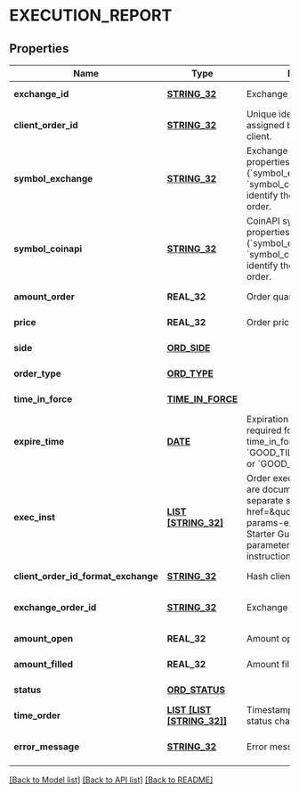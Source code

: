 # EXECUTION_REPORT

## Properties
Name | Type | Description | Notes
------------ | ------------- | ------------- | -------------
**exchange_id** | [**STRING_32**](STRING_32.md) | Exchange identifier. | [default to null]
**client_order_id** | [**STRING_32**](STRING_32.md) | Unique identifier for the order assigned by the &#x60;OEML API&#x60; client. | [default to null]
**symbol_exchange** | [**STRING_32**](STRING_32.md) | Exchange symbol. One of the properties (&#x60;symbol_exchange&#x60;, &#x60;symbol_coinapi&#x60;) is required to identify the market for the order. | [optional] [default to null]
**symbol_coinapi** | [**STRING_32**](STRING_32.md) | CoinAPI symbol. One of the properties (&#x60;symbol_exchange&#x60;, &#x60;symbol_coinapi&#x60;) is required to identify the market for the order. | [optional] [default to null]
**amount_order** | **REAL_32** | Order quantity. | [default to null]
**price** | **REAL_32** | Order price. | [default to null]
**side** | [**ORD_SIDE**](OrdSide.md) |  | [default to null]
**order_type** | [**ORD_TYPE**](OrdType.md) |  | [default to null]
**time_in_force** | [**TIME_IN_FORCE**](TimeInForce.md) |  | [default to null]
**expire_time** | [**DATE**](DATE.md) | Expiration time. Conditionaly required for orders with time_in_force &#x3D; &#x60;GOOD_TILL_TIME_EXCHANGE&#x60; or &#x60;GOOD_TILL_TIME_OEML&#x60;. | [optional] [default to null]
**exec_inst** | [**LIST [STRING_32]**](STRING_32.md) | Order execution instructions are documented in the separate section: &lt;a href&#x3D;\&quot;#oeml-order-params-exec\&quot;&gt;OEML / Starter Guide / Order parameters / Execution instructions&lt;/a&gt; | [optional] [default to null]
**client_order_id_format_exchange** | [**STRING_32**](STRING_32.md) | Hash client id | [default to null]
**exchange_order_id** | [**STRING_32**](STRING_32.md) | Exchange order id | [optional] [default to null]
**amount_open** | **REAL_32** | Amount open | [default to null]
**amount_filled** | **REAL_32** | Amount filled | [default to null]
**status** | [**ORD_STATUS**](OrdStatus.md) |  | [default to null]
**time_order** | [**LIST [LIST [STRING_32]]**](LIST.md) | Timestamped history of order status changes. | [default to null]
**error_message** | [**STRING_32**](STRING_32.md) | Error message | [optional] [default to null]

[[Back to Model list]](../README.md#documentation-for-models) [[Back to API list]](../README.md#documentation-for-api-endpoints) [[Back to README]](../README.md)


